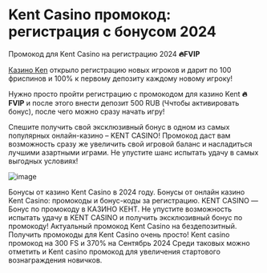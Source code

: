 # Kent Casino промокод: регистрация с бонусом 2024

 Промокод для Kent Casino на регистрацию 2024 **🔥FVIP**

 [Казино Ken](https://linksc.ru/kent_fvip) открыло регистрацию новых игроков и дарит по 100 фриспинов и 100% к первому депозиту каждому новому игроку!

 Нужно просто пройти регистрацию с промокодом для казино Kent **🔥FVIP** и после этого внести депозит 500 RUB (Ччтобы активировать бонус), после чего можно сразу начать игру!


Спешите получить свой эксклюзивный бонус в одном из самых популярных онлайн-казино – KENT CASINO! Промокод даст вам возможность сразу же увеличить свой игровой баланс и насладиться лучшими азартными играми. Не упустите шанс испытать удачу в самых выгодных условиях!

![image](https://github.com/user-attachments/assets/2a593f77-88e0-49c3-9142-780a2882b0d3)



Бонусы от казино Kent Casino в 2024 году. Бонусы от онлайн казино Kent Casino: промокоды и бонус-коды за регистрацию. KENT CASINO — Бонус по промокоду в КАЗИНО КЕНТ. Не упустите возможность испытать удачу в KENT CASINO и получить эксклюзивный бонус по промокоду! Актуальный промокод Kent Casino на бездепозитный. Получить промокоды для Kent Casino очень просто! Kent casino промокод на 300 FS и 370% на Сентябрь 2024 Среди таковых можно отметить и Kent casino промокод для увеличения стартового вознаграждения новичков.
